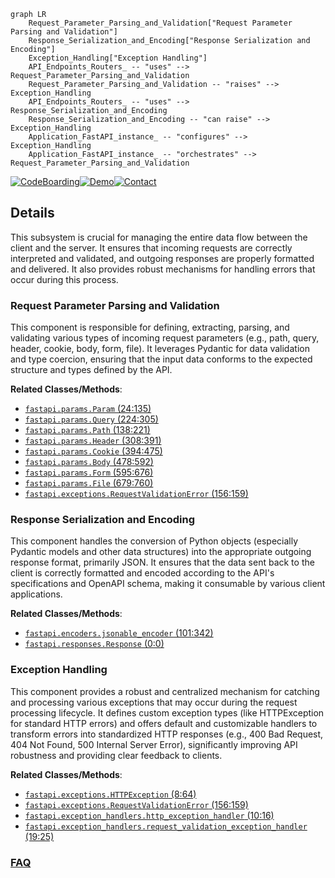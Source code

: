 ```mermaid
graph LR
    Request_Parameter_Parsing_and_Validation["Request Parameter Parsing and Validation"]
    Response_Serialization_and_Encoding["Response Serialization and Encoding"]
    Exception_Handling["Exception Handling"]
    API_Endpoints_Routers_ -- "uses" --> Request_Parameter_Parsing_and_Validation
    Request_Parameter_Parsing_and_Validation -- "raises" --> Exception_Handling
    API_Endpoints_Routers_ -- "uses" --> Response_Serialization_and_Encoding
    Response_Serialization_and_Encoding -- "can raise" --> Exception_Handling
    Application_FastAPI_instance_ -- "configures" --> Exception_Handling
    Application_FastAPI_instance_ -- "orchestrates" --> Request_Parameter_Parsing_and_Validation
```

[![CodeBoarding](https://img.shields.io/badge/Generated%20by-CodeBoarding-9cf?style=flat-square)](https://github.com/CodeBoarding/GeneratedOnBoardings)[![Demo](https://img.shields.io/badge/Try%20our-Demo-blue?style=flat-square)](https://www.codeboarding.org/demo)[![Contact](https://img.shields.io/badge/Contact%20us%20-%20contact@codeboarding.org-lightgrey?style=flat-square)](mailto:contact@codeboarding.org)

## Details

This subsystem is crucial for managing the entire data flow between the client and the server. It ensures that incoming requests are correctly interpreted and validated, and outgoing responses are properly formatted and delivered. It also provides robust mechanisms for handling errors that occur during this process.

### Request Parameter Parsing and Validation
This component is responsible for defining, extracting, parsing, and validating various types of incoming request parameters (e.g., path, query, header, cookie, body, form, file). It leverages Pydantic for data validation and type coercion, ensuring that the input data conforms to the expected structure and types defined by the API.


**Related Classes/Methods**:

- <a href="https://github.com/fastapi/fastapi/fastapi/params.py#L24-L135" target="_blank" rel="noopener noreferrer">`fastapi.params.Param` (24:135)</a>
- <a href="https://github.com/fastapi/fastapi/fastapi/params.py#L224-L305" target="_blank" rel="noopener noreferrer">`fastapi.params.Query` (224:305)</a>
- <a href="https://github.com/fastapi/fastapi/fastapi/params.py#L138-L221" target="_blank" rel="noopener noreferrer">`fastapi.params.Path` (138:221)</a>
- <a href="https://github.com/fastapi/fastapi/fastapi/params.py#L308-L391" target="_blank" rel="noopener noreferrer">`fastapi.params.Header` (308:391)</a>
- <a href="https://github.com/fastapi/fastapi/fastapi/params.py#L394-L475" target="_blank" rel="noopener noreferrer">`fastapi.params.Cookie` (394:475)</a>
- <a href="https://github.com/fastapi/fastapi/fastapi/params.py#L478-L592" target="_blank" rel="noopener noreferrer">`fastapi.params.Body` (478:592)</a>
- <a href="https://github.com/fastapi/fastapi/fastapi/params.py#L595-L676" target="_blank" rel="noopener noreferrer">`fastapi.params.Form` (595:676)</a>
- <a href="https://github.com/fastapi/fastapi/fastapi/params.py#L679-L760" target="_blank" rel="noopener noreferrer">`fastapi.params.File` (679:760)</a>
- <a href="https://github.com/fastapi/fastapi/fastapi/exceptions.py#L156-L159" target="_blank" rel="noopener noreferrer">`fastapi.exceptions.RequestValidationError` (156:159)</a>


### Response Serialization and Encoding
This component handles the conversion of Python objects (especially Pydantic models and other data structures) into the appropriate outgoing response format, primarily JSON. It ensures that the data sent back to the client is correctly formatted and encoded according to the API's specifications and OpenAPI schema, making it consumable by various client applications.


**Related Classes/Methods**:

- <a href="https://github.com/fastapi/fastapi/fastapi/encoders.py#L101-L342" target="_blank" rel="noopener noreferrer">`fastapi.encoders.jsonable_encoder` (101:342)</a>
- <a href="https://github.com/fastapi/fastapi/fastapi/responses.py#L0-L0" target="_blank" rel="noopener noreferrer">`fastapi.responses.Response` (0:0)</a>


### Exception Handling
This component provides a robust and centralized mechanism for catching and processing various exceptions that may occur during the request processing lifecycle. It defines custom exception types (like HTTPException for standard HTTP errors) and offers default and customizable handlers to transform errors into standardized HTTP responses (e.g., 400 Bad Request, 404 Not Found, 500 Internal Server Error), significantly improving API robustness and providing clear feedback to clients.


**Related Classes/Methods**:

- <a href="https://github.com/fastapi/fastapi/fastapi/exceptions.py#L8-L64" target="_blank" rel="noopener noreferrer">`fastapi.exceptions.HTTPException` (8:64)</a>
- <a href="https://github.com/fastapi/fastapi/fastapi/exceptions.py#L156-L159" target="_blank" rel="noopener noreferrer">`fastapi.exceptions.RequestValidationError` (156:159)</a>
- <a href="https://github.com/fastapi/fastapi/fastapi/exception_handlers.py#L10-L16" target="_blank" rel="noopener noreferrer">`fastapi.exception_handlers.http_exception_handler` (10:16)</a>
- <a href="https://github.com/fastapi/fastapi/fastapi/exception_handlers.py#L19-L25" target="_blank" rel="noopener noreferrer">`fastapi.exception_handlers.request_validation_exception_handler` (19:25)</a>




### [FAQ](https://github.com/CodeBoarding/GeneratedOnBoardings/tree/main?tab=readme-ov-file#faq)